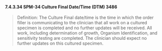 #### 7.4.3.34 SPM-34 Culture Final Date/Time (DTM) 3486 

> Definition: The Culture Final date/time is the time in which the order filler is communicating to the clinician that all work on a cultured specimen is completed and no further updates will be received. All work, including determination of growth, Organism Identification, and sensitivity testing are completed. The clinician should expect no further updates on this cultured specimen.
